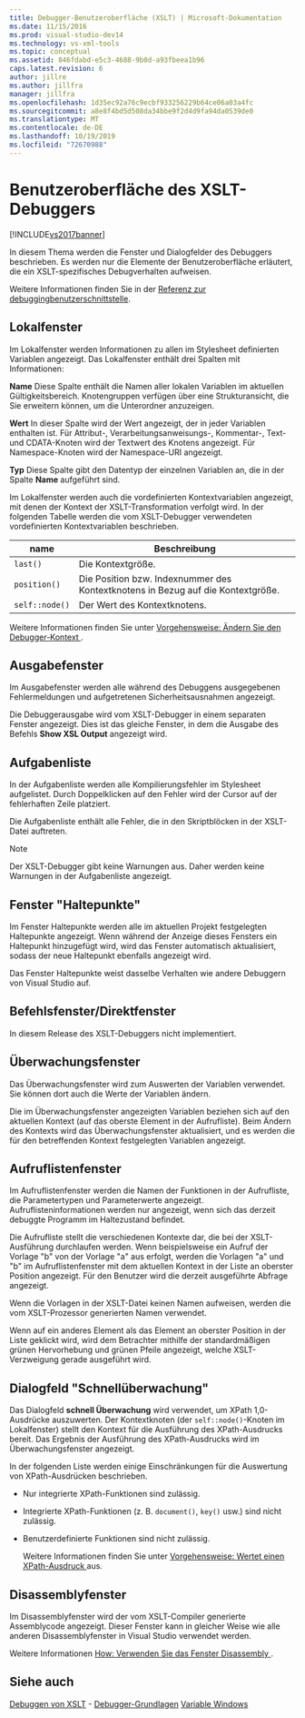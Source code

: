 ```yaml
---
title: Debugger-Benutzeroberfläche (XSLT) | Microsoft-Dokumentation
ms.date: 11/15/2016
ms.prod: visual-studio-dev14
ms.technology: vs-xml-tools
ms.topic: conceptual
ms.assetid: 846fdabd-e5c3-4688-9b0d-a93fbeea1b96
caps.latest.revision: 6
author: jillre
ms.author: jillfra
manager: jillfra
ms.openlocfilehash: 1d35ec92a76c9ecbf933256229b64ce06a03a4fc
ms.sourcegitcommit: a8e8f4bd5d508da34bbe9f2d4d9fa94da0539de0
ms.translationtype: MT
ms.contentlocale: de-DE
ms.lasthandoff: 10/19/2019
ms.locfileid: "72670988"
---
```

# <a name="debugger-user-interface-xslt"></a>Benutzeroberfläche des XSLT-Debuggers
[!INCLUDE[vs2017banner](../includes/vs2017banner.md)]

In diesem Thema werden die Fenster und Dialogfelder des Debuggers beschrieben. Es werden nur die Elemente der Benutzeroberfläche erläutert, die ein XSLT-spezifisches Debugverhalten aufweisen.

 Weitere Informationen finden Sie in der [Referenz zur debuggingbenutzerschnittstelle](../debugger/debugging-user-interface-reference.md).

## <a name="locals-window"></a>Lokalfenster
 Im Lokalfenster werden Informationen zu allen im Stylesheet definierten Variablen angezeigt. Das Lokalfenster enthält drei Spalten mit Informationen:

 **Name** Diese Spalte enthält die Namen aller lokalen Variablen im aktuellen Gültigkeitsbereich. Knotengruppen verfügen über eine Strukturansicht, die Sie erweitern können, um die Unterordner anzuzeigen.

 **Wert** In dieser Spalte wird der Wert angezeigt, der in jeder Variablen enthalten ist. Für Attribut-, Verarbeitungsanweisungs-, Kommentar-, Text- und CDATA-Knoten wird der Textwert des Knotens angezeigt. Für Namespace-Knoten wird der Namespace-URI angezeigt.

 **Typ** Diese Spalte gibt den Datentyp der einzelnen Variablen an, die in der Spalte **Name** aufgeführt sind.

 Im Lokalfenster werden auch die vordefinierten Kontextvariablen angezeigt, mit denen der Kontext der XSLT-Transformation verfolgt wird. In der folgenden Tabelle werden die vom XSLT-Debugger verwendeten vordefinierten Kontextvariablen beschrieben.

|name|Beschreibung|
|----------|-----------------|
|`last()`|Die Kontextgröße.|
|`position()`|Die Position bzw. Indexnummer des Kontextknotens in Bezug auf die Kontextgröße.|
|`self::node()`|Der Wert des Kontextknotens.|

 Weitere Informationen finden Sie unter [Vorgehensweise: Ändern Sie den Debugger-Kontext ](https://msdn.microsoft.com/library/8a69ea63-2ef0-4b4f-9521-cf8ad2e3ec5e).

## <a name="output-window"></a>Ausgabefenster
 Im Ausgabefenster werden alle während des Debuggens ausgegebenen Fehlermeldungen und aufgetretenen Sicherheitsausnahmen angezeigt.

 Die Debuggerausgabe wird vom XSLT-Debugger in einem separaten Fenster angezeigt. Dies ist das gleiche Fenster, in dem die Ausgabe des Befehls **Show XSL Output** angezeigt wird.

## <a name="task-list"></a>Aufgabenliste
 In der Aufgabenliste werden alle Kompilierungsfehler im Stylesheet aufgelistet. Durch Doppelklicken auf den Fehler wird der Cursor auf der fehlerhaften Zeile platziert.

 Die Aufgabenliste enthält alle Fehler, die in den Skriptblöcken in der XSLT-Datei auftreten.

> [!NOTE]
> Der XSLT-Debugger gibt keine Warnungen aus. Daher werden keine Warnungen in der Aufgabenliste angezeigt.

## <a name="breakpoints-window"></a>Fenster "Haltepunkte"
 Im Fenster Haltepunkte werden alle im aktuellen Projekt festgelegten Haltepunkte angezeigt. Wenn während der Anzeige dieses Fensters ein Haltepunkt hinzugefügt wird, wird das Fenster automatisch aktualisiert, sodass der neue Haltepunkt ebenfalls angezeigt wird.

 Das Fenster Haltepunkte weist dasselbe Verhalten wie andere Debuggern von Visual Studio auf.

## <a name="command-windowimmediate-window"></a>Befehlsfenster/Direktfenster
 In diesem Release des XSLT-Debuggers nicht implementiert.

## <a name="watch-window"></a>Überwachungsfenster
 Das Überwachungsfenster wird zum Auswerten der Variablen verwendet. Sie können dort auch die Werte der Variablen ändern.

 Die im Überwachungsfenster angezeigten Variablen beziehen sich auf den aktuellen Kontext (auf das oberste Element in der Aufrufliste). Beim Ändern des Kontexts wird das Überwachungsfenster aktualisiert, und es werden die für den betreffenden Kontext festgelegten Variablen angezeigt.

## <a name="call-stack-window"></a>Aufruflistenfenster
 Im Aufruflistenfenster werden die Namen der Funktionen in der Aufrufliste, die Parametertypen und Parameterwerte angezeigt. Aufruflisteninformationen werden nur angezeigt, wenn sich das derzeit debuggte Programm im Haltezustand befindet.

 Die Aufrufliste stellt die verschiedenen Kontexte dar, die bei der XSLT-Ausführung durchlaufen werden. Wenn beispielsweise ein Aufruf der Vorlage "b" von der Vorlage "a" aus erfolgt, werden die Vorlagen "a" und "b" im Aufruflistenfenster mit dem aktuellen Kontext in der Liste an oberster Position angezeigt. Für den Benutzer wird die derzeit ausgeführte Abfrage angezeigt.

 Wenn die Vorlagen in der XSLT-Datei keinen Namen aufweisen, werden die vom XSLT-Prozessor generierten Namen verwendet.

 Wenn auf ein anderes Element als das Element an oberster Position in der Liste geklickt wird, wird dem Betrachter mithilfe der standardmäßigen grünen Hervorhebung und grünen Pfeile angezeigt, welche XSLT-Verzweigung gerade ausgeführt wird.

## <a name="quickwatch-dialog-box"></a>Dialogfeld "Schnellüberwachung"
 Das Dialogfeld **schnell Überwachung** wird verwendet, um XPath 1,0-Ausdrücke auszuwerten. Der Kontextknoten (der `self::node()`-Knoten im Lokalfenster) stellt den Kontext für die Ausführung des XPath-Ausdrucks bereit. Das Ergebnis der Ausführung des XPath-Ausdrucks wird im Überwachungsfenster angezeigt.

 In der folgenden Liste werden einige Einschränkungen für die Auswertung von XPath-Ausdrücken beschrieben.

- Nur integrierte XPath-Funktionen sind zulässig.

- Integrierte XPath-Funktionen (z. B. `document()`, `key()` usw.) sind nicht zulässig.

- Benutzerdefinierte Funktionen sind nicht zulässig.

  Weitere Informationen finden Sie unter [Vorgehensweise: Wertet einen XPath-Ausdruck ](../xml-tools/how-to-evaluate-an-xpath-expression.md) aus.

## <a name="disassembly-window"></a>Disassemblyfenster
 Im Disassemblyfenster wird der vom XSLT-Compiler generierte Assemblycode angezeigt. Dieser Fenster kann in gleicher Weise wie alle anderen Disassemblyfenster in Visual Studio verwendet werden.

 Weitere Informationen [How: Verwenden Sie das Fenster Disassembly ](../debugger/how-to-use-the-disassembly-window.md).

## <a name="see-also"></a>Siehe auch
 [Debuggen von XSLT](../xml-tools/debugging-xslt.md) - [Debugger-Grundlagen](../debugger/debugger-basics.md) [Variable Windows](https://msdn.microsoft.com/library/ce0a67f6-2502-4b7a-ba45-cc32f8aeba3e)
